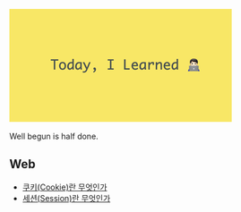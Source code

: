 ![banner](banner-image.png)

Well begun is half done.

## Web
* [쿠키(Cookie)란 무엇인가](Web/cookie.md)
* [세션(Session)란 무엇인가](Web/session.md)
